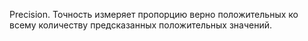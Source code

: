 Precision. Точность измеряет пропорцию верно положительных ко всему количеству предсказанных положительных значений.